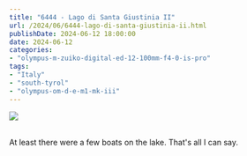```yaml
---
title: "6444 - Lago di Santa Giustinia II"
url: /2024/06/6444-lago-di-santa-giustinia-ii.html
publishDate: 2024-06-12 18:00:00
date: 2024-06-12
categories:
- "olympus-m-zuiko-digital-ed-12-100mm-f4-0-is-pro"
tags:
- "Italy"
- "south-tyrol"
- "olympus-om-d-e-m1-mk-iii"
---
```

<div class="container">
<div class="center"><a target="_blank" href="https://d25zfm9zpd7gm5.cloudfront.net/1200x1200/2020/20200905_104021_lr.jpg"><img class="webfeedsFeaturedVisual" src="https://d25zfm9zpd7gm5.cloudfront.net/0600x0600/2020/20200905_104021_lr.jpg" /></a></div>
</div>
<br />

At least there were a few boats on the lake. That's all I
can say.
